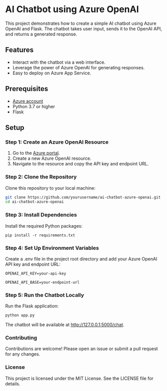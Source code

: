 # AI Chatbot using Azure OpenAI

This project demonstrates how to create a simple AI chatbot using Azure OpenAI and Flask. The chatbot takes user input, sends it to the OpenAI API, and returns a generated response.

## Features

- Interact with the chatbot via a web interface.
- Leverage the power of Azure OpenAI for generating responses.
- Easy to deploy on Azure App Service.

## Prerequisites

- [Azure account](https://azure.microsoft.com/)
- Python 3.7 or higher
- Flask

## Setup

### Step 1: Create an Azure OpenAI Resource

1. Go to the [Azure portal](https://portal.azure.com/).
2. Create a new Azure OpenAI resource.
3. Navigate to the resource and copy the API key and endpoint URL.

### Step 2: Clone the Repository

Clone this repository to your local machine:

```bash
git clone https://github.com/yourusername/ai-chatbot-azure-openai.git
cd ai-chatbot-azure-openai
```

### Step 3: Install Dependencies

Install the required Python packages:

`pip install -r requirements.txt`

### Step 4: Set Up Environment Variables

Create a .env file in the project root directory and add your Azure OpenAI API key and endpoint URL:

`OPENAI_API_KEY=your-api-key`

`OPENAI_API_BASE=your-endpoint-url`

### Step 5: Run the Chatbot Locally

Run the Flask application:

`python app.py`

The chatbot will be available at http://127.0.0.1:5000/chat.

### Contributing

Contributions are welcome! Please open an issue or submit a pull request for any changes.

### License

This project is licensed under the MIT License. See the LICENSE file for details.


